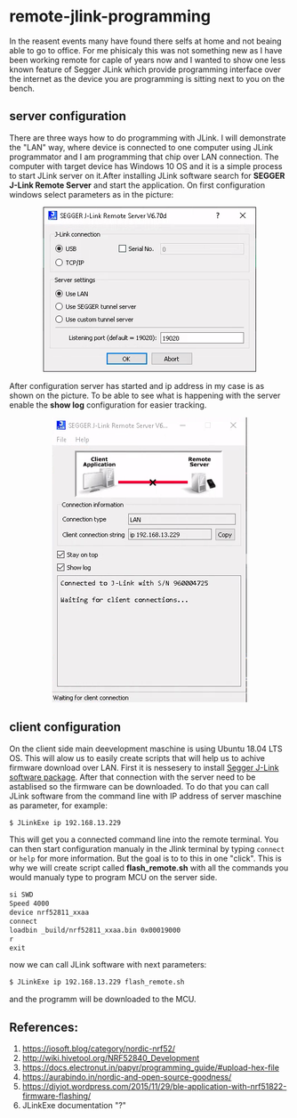 # remote-jlink-programming

In the reasent events many have found there selfs at home and not beaing able to go to office. For me phisicaly this was not something new as I have been working remote for caple of years now and I wanted to show one less known feature of Segger JLink which provide programming interface over the internet as the device you are programming is sitting next to you on the bench. 

## server configuration
There are three ways how to do programming with JLink. I will demonstrate the "LAN" way, where device is connected to one computer using JLink programmator and I am programming that chip over LAN connection. The computer with target device has Windows 10 OS and it is a simple process to start JLink server on it.After installing JLink software search for **SEGGER J-Link Remote Server** and start the application. On first configuration windows select parameters as in the picture:  

<p align="center">
  <img src="pics/jlink_server_1.png">
</p>

After configuration server has started and ip address in my case is as shown on the picture. To be able to see what is happening with the server enable the **show log** configuration for easier tracking.  

<p align="center">
  <img src="pics/jlink_server_2.png">
</p>

## client configuration
On the client side main deevelopment maschine is using Ubuntu 18.04 LTS OS. This will alow us to easily create scripts that will help us to achive firmware download over LAN.
First it is nessesery to install [Segger J-Link software package](https://www.segger.com/downloads/jlink/). After that connection with the server need to be astablised so the firmware can be downloaded. To do that you can call JLink software from the command line with IP address of server maschine as parameter, for example:
```bash
$ JLinkExe ip 192.168.13.229
```
This will get you a connected command line into the remote terminal. You can then start configuration manualy in the Jlink terminal by typing `connect` or `help` for more information. But the goal is to to this in one "click".
This is why we will create script called **flash_remote.sh** with all the commands you would manualy type to program MCU on the server side. 

```
si SWD
Speed 4000
device nrf52811_xxaa
connect
loadbin _build/nrf52811_xxaa.bin 0x00019000
r
exit
```
now we can call JLink software with next parameters:
```bash
$ JLinkExe ip 192.168.13.229 flash_remote.sh
```

and the programm will be downloaded to the MCU.

## References:
1. https://iosoft.blog/category/nordic-nrf52/
2. http://wiki.hivetool.org/NRF52840_Development
3. https://docs.electronut.in/papyr/programming_guide/#upload-hex-file
4. https://aurabindo.in/nordic-and-open-source-goodness/
5. https://diyiot.wordpress.com/2015/11/29/ble-application-with-nrf51822-firmware-flashing/
6. JLinkExe documentation "?"
